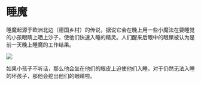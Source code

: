 # 睡魔

睡魔起源于欧洲北边（德国乡村）的传说，据说它会在晚上用一些小魔法在要睡觉的小孩眼睛上晒上沙子，使他们快速入睡的精灵。人们醒来后眼中的眼屎被认为是前一天晚上睡魔的工作结果。

![](https://pic3.zhimg.com/80/v2-5ef2d89d640c82cc2a087cffee46168a_720w.jpg)

如果小孩子不听话，那么他会坐在他们的眼皮上迫使他们入睡。对于仍然无法入睡的坏孩子，那他会挖出他们的眼睛啦。

